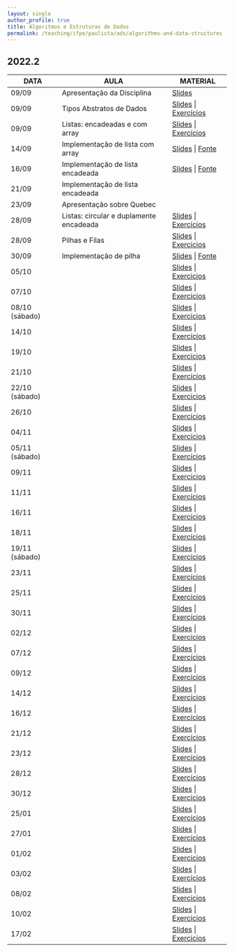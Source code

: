 ```yaml
---
layout: single
author_profile: true
title: Algoritmos e Estruturas de Dados
permalink: /teaching/ifpe/paulista/ads/algorithms-and-data-structures
---
```


## 2022.2

|DATA|AULA|MATERIAL|
|---|---|---|
09/09 | Apresentação da Disciplina | <a href="" target="_blank">Slides</a>  |
09/09 | Tipos Abstratos de Dados | <a href="" target="_blank">Slides</a> \| <a href="" target="_blank">Exercícios</a>  |
09/09 | Listas: encadeadas e com array | <a href="" target="_blank">Slides</a> \| <a href="" target="_blank">Exercícios</a> |
14/09 | Implementação de lista com array | <a href="" target="_blank">Slides</a> \| <a href="" target="_blank">Fonte</a> |
16/09 | Implementação de lista encadeada | <a href="" target="_blank">Slides</a> \| <a href="" target="_blank">Fonte</a> |
21/09 | Implementação de lista encadeada |  |
23/09 | Apresentação sobre Quebec |  |
28/09 | Listas: circular e duplamente encadeada | <a href="" target="_blank">Slides</a> \| <a href="" target="_blank">Exercícios</a> |
28/09 | Pilhas e Filas | <a href="" target="_blank">Slides</a> \| <a href="" target="_blank">Exercícios</a> |
30/09 | Implementação de pilha | <a href="" target="_blank">Slides</a> \| <a href="" target="_blank">Fonte</a> |
05/10 | | <a href="" target="_blank">Slides</a> \| <a href="" target="_blank">Exercícios</a> |
07/10 | | <a href="" target="_blank">Slides</a> \| <a href="" target="_blank">Exercícios</a> |
08/10 (sábado) | | <a href="" target="_blank">Slides</a> \| <a href="" target="_blank">Exercícios</a> |
14/10 | | <a href="" target="_blank">Slides</a> \| <a href="" target="_blank">Exercícios</a> |
19/10 | | <a href="" target="_blank">Slides</a> \| <a href="" target="_blank">Exercícios</a> |
21/10 | | <a href="" target="_blank">Slides</a> \| <a href="" target="_blank">Exercícios</a> |
22/10 (sábado) | | <a href="" target="_blank">Slides</a> \| <a href="" target="_blank">Exercícios</a> |
26/10 | | <a href="" target="_blank">Slides</a> \| <a href="" target="_blank">Exercícios</a> |
04/11 | | <a href="" target="_blank">Slides</a> \| <a href="" target="_blank">Exercícios</a> |
05/11 (sábado) | | <a href="" target="_blank">Slides</a> \| <a href="" target="_blank">Exercícios</a> |
09/11 | | <a href="" target="_blank">Slides</a> \| <a href="" target="_blank">Exercícios</a> |
11/11 | | <a href="" target="_blank">Slides</a> \| <a href="" target="_blank">Exercícios</a> |
16/11 | | <a href="" target="_blank">Slides</a> \| <a href="" target="_blank">Exercícios</a> |
18/11 | | <a href="" target="_blank">Slides</a> \| <a href="" target="_blank">Exercícios</a> |
19/11 (sábado) | | <a href="" target="_blank">Slides</a> \| <a href="" target="_blank">Exercícios</a> |
23/11 | | <a href="" target="_blank">Slides</a> \| <a href="" target="_blank">Exercícios</a> |
25/11 | | <a href="" target="_blank">Slides</a> \| <a href="" target="_blank">Exercícios</a> |
30/11 | | <a href="" target="_blank">Slides</a> \| <a href="" target="_blank">Exercícios</a> |
02/12 | | <a href="" target="_blank">Slides</a> \| <a href="" target="_blank">Exercícios</a> |
07/12 | | <a href="" target="_blank">Slides</a> \| <a href="" target="_blank">Exercícios</a> |
09/12 | | <a href="" target="_blank">Slides</a> \| <a href="" target="_blank">Exercícios</a> |
14/12 | | <a href="" target="_blank">Slides</a> \| <a href="" target="_blank">Exercícios</a> |
16/12 | | <a href="" target="_blank">Slides</a> \| <a href="" target="_blank">Exercícios</a> |
21/12 | | <a href="" target="_blank">Slides</a> \| <a href="" target="_blank">Exercícios</a> |
23/12 | | <a href="" target="_blank">Slides</a> \| <a href="" target="_blank">Exercícios</a> |
28/12 | | <a href="" target="_blank">Slides</a> \| <a href="" target="_blank">Exercícios</a> |
30/12 | | <a href="" target="_blank">Slides</a> \| <a href="" target="_blank">Exercícios</a> |
25/01 | | <a href="" target="_blank">Slides</a> \| <a href="" target="_blank">Exercícios</a> |
27/01 | | <a href="" target="_blank">Slides</a> \| <a href="" target="_blank">Exercícios</a> |
01/02 | | <a href="" target="_blank">Slides</a> \| <a href="" target="_blank">Exercícios</a> |
03/02 | | <a href="" target="_blank">Slides</a> \| <a href="" target="_blank">Exercícios</a> |
08/02 | | <a href="" target="_blank">Slides</a> \| <a href="" target="_blank">Exercícios</a> |
10/02 | | <a href="" target="_blank">Slides</a> \| <a href="" target="_blank">Exercícios</a> |
17/02 | | <a href="" target="_blank">Slides</a> \| <a href="" target="_blank">Exercícios</a> |

